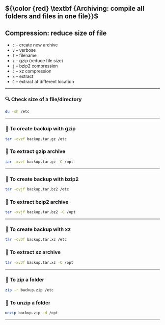 
## ${\color {red} \textbf {Archiving: compile all folders and files in one file}}$

## Compression: reduce size of file

* `c` – create new archive
* `v` – verbose
* `f` – filename
* `z` – gzip (reduce file size)
* `j` – bzip2 compression
* `J` – xz compression
* `x` – extract
* `C` – extract at different location

---

### 🔍 **Check size of a file/directory**

```bash
du -sh /etc
```

---

### 💾 **To create backup with gzip**

```bash
tar -cvzf backup.tar.gz /etc
```

### 🔽 **To extract gzip archive**

```bash
tar -xvzf backup.tar.gz -C /opt
```

---

### 💾 **To create backup with bzip2**

```bash
tar -cvjf backup.tar.bz2 /etc
```

### 🔽 **To extract bzip2 archive**

```bash
tar -xvjf backup.tar.bz2 -C /opt
```

---

### 💾 **To create backup with xz**

```bash
tar -cvJf backup.tar.xz /etc
```

### 🔽 **To extract xz archive**

```bash
tar -xvJf backup.tar.xz -C /opt
```

---

### 💾 **To zip a folder**

```bash
zip -r backup.zip /etc
```

### 🔽 **To unzip a folder**

```bash
unzip backup.zip -d /opt
```

---

